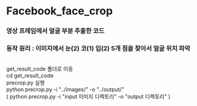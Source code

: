 # Facebook_face_crop
### 영상 프레임에서 얼굴 부분 추출한 코드

### 동작 원리 : 이미지에서 눈(2) 코(1) 입(2) 5개 점을 찾아서 얼굴 위치 파악
</br>
get_result_code 폴더로 이동
</br>
cd get_result_code
</br>
precrop.py 실행
</br>
python precrop.py -i "../images/" -o "../output/"
</br>
( python precrop.py -i "input 이미지 디렉토리" -o "output 디렉토리" )

